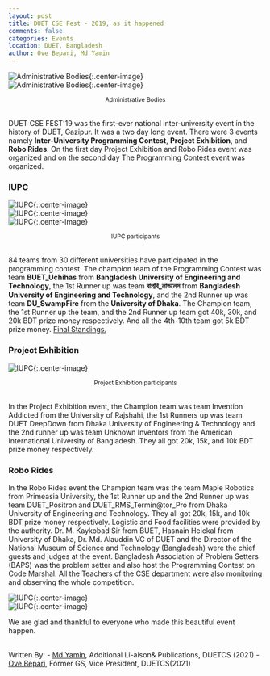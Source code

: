 ```yaml
---
layout: post
title: DUET CSE Fest - 2019, as it happened
comments: false
categories: Events
location: DUET, Bangladesh
author: Ove Bepari, Md Yamin
---
```


![Administrative Bodies](/post_images/csefest/antu_sir.jpg){:.center-image} <br>
![Administrative Bodies](/post_images/csefest/teachers.jpg){:.center-image}
<center> <small>Administrative Bodies</small> </center> <br>

DUET CSE FEST'19 was the first-ever national inter-university event in the history of DUET, Gazipur. It was a two day long event. There were 3 events namely **Inter-University Programming Contest**, **Project Exhibition**, and **Robo Rides**. On the first day Project Exhibition and Robo Rides event was organized and on the second day The Programming Contest event was organized.


### IUPC

![IUPC](/post_images/csefest/one.jpg){:.center-image} <br>
![IUPC](/post_images/csefest/two.jpg){:.center-image} <br>
![IUPC](/post_images/csefest/three.jpg){:.center-image}
<center> <small>IUPC participants</small> </center> <br>

84 teams from 30 different universities have participated in the programming contest. The champion team of the Programming Contest was team **BUET_Uchihas** from **Bangladesh University of Engineering and Technology**, the 1st Runner up was team **বাপ্রবি_লাভলেস** from **Bangladesh University of Engineering and Technology**, and the 2nd Runner up was team **DU_SwampFire** from the **University of Dhaka**. The Champion team, the 1st Runner up the team, and the 2nd Runner up team got 40k, 30k, and 20k BDT prize money respectively. And all the 4th-10th team got 5k BDT prize money. <a href="https://algo.codemarshal.org/contests/duet-iupc-19/standings">Final Standings.</a>

### Project Exhibition
![IUPC](/post_images/csefest/four.jpg){:.center-image} <br>
<center> <small>Project Exhibition participants</small> </center> <br>

In the Project Exhibition event, the Champion team was team Invention Addicted from the University of Rajshahi, the 1st Runners up was team DUET DeepDown from Dhaka University of Engineering & Technology and the 2nd runner up was team Unknown Inventors from the American International University of Bangladesh. They all got 20k, 15k, and 10k BDT prize money respectively.

### Robo Rides

In the Robo Rides event the Champion team was the team Maple Robotics from Primeasia University, the 1st Runner up and the 2nd Runner up was team DUET_Positron and DUET_RMS_Termin@tor_Pro from Dhaka University of Engineering and Technology. They all got 20k, 15k, and 10k BDT prize money respectively. Logistic and Food facilities were provided by the authority. Dr. M. Kaykobad Sir from BUET, Hasnain Heickal from University of Dhaka, Dr. Md. Alauddin VC of DUET and the Director of the National Museum of Science and Technology (Bangladesh) were the chief guests and judges at the event. Bangladesh Association of Problem Setters (BAPS) was the problem setter and also host the Programming Contest on Code Marshal. All the Teachers of the CSE department were also monitoring and observing the whole competition.

![IUPC](/post_images/csefest/five.jpg){:.center-image} <br>
![IUPC](/post_images/csefest/six.jpg){:.center-image}

We are glad and thankful to everyone who made this beautiful event happen.

<br>
Written By:
- <a href="https://mdyamin007.github.io">Md Yamin</a>, Additional Li-aison& Publications, DUETCS (2021)
- <a href="https://ovebepari.github.io">Ove Bepari</a>, Former GS, Vice President, DUETCS(2021)
